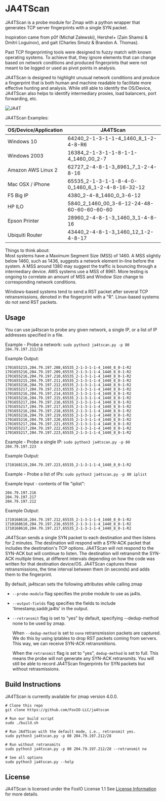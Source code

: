 # JA4TScan

JA4TScan is a probe module for Zmap with a python wrapper that generates TCP server fingerprints with a single SYN packet.  

Inspiration came from p0f (Michał Zalewski), Hershel+ (Zain Shamsi & Dmitri Loguinov), and gait (Charles Smutz & Brandon A. Thomas).

Past TCP fingerprinting tools were designed to fuzzy match with known operating systems. To achieve that, they ignore elements that can change based on network conditions and produced fingerprints that were not meant to be logged or used as pivot points in analysis. 

JA4TScan is designed to highlight unusual network conditions and produce a fingerprint that is both human and machine readable to facilitate more effective hunting and analysis. While still able to identify the OS/Device, JA4TScan also helps to identify intermediary proxies, load balancers, port forwarding, etc.

![JA4T](https://github.com/FoxIO-LLC/ja4/blob/main/technical_details/JA4T.png)

JA4TScan Examples:

| OS/Device/Application | JA4TScan |
|-----|-----|
| Windows 10 | 64240_2-1-3-1-1-4_1460_8_1-2-4-8-R6 |
| Windows 2003 | 16384_2-1-3-1-1-8-1-1-4_1460_00_2-7 |
| Amazon AWS Linux 2 | 62727_2-4-8-1-3_8961_7_1-2-4-8-16 |
| Mac OSX / iPhone | 65535_2-1-3-1-1-8-4-0-0_1460_6_1-2-4-8-16-32-12 |
| F5 Big IP | 4380_2-4-8_1460_0_3-6-12 |
| HP ILO | 5840_2_1460_00_3-6-12-24-48-60-60-60-60-60 |
| Epson Printer | 28960_2-4-8-1-3_1460_3_1-4-8-16 |
| Ubiquiti Router | 43440_2-4-8-1-3_1460_12_1-2-4-8-17 |

Things to think about:  
Most systems have a Maximum Segment Size (MSS) of 1460. A MSS slightly below 1460, such as 1436, suggests a network element in-line before the system. A MSS around 1380 may suggest the traffic is bouncing through a intermediary device. AWS systems use a MSS of 8961. More testing is ongoing to correlate an amount of MSS and Window Size change to corresponding network conditions.

Windows-based systems tend to send a RST packet after several TCP retransmissions, denoted in the fingerprint with a "R". Linux-based systems do not send RST packets.

## Usage

You can use ja4tscan to probe any given network, a single IP, or a list of IP addresses specified in a file.

Example - Probe a network:
`sudo python3 ja4tscan.py -p 80 204.79.197.212/28`

Example Output:
```
1701655215,204.79.197.208,65535_2-1-3-1-1-4_1440_8_0-1-R2
1701655216,204.79.197.209,65535_2-1-3-1-1-4_1440_8_0-1-R2
1701655216,204.79.197.210,65535_2-1-3-1-1-4_1440_8_0-1-R2
1701655215,204.79.197.211,65535_2-1-3-1-1-4_1440_8_0-1-R2
1701655216,204.79.197.212,65535_2-1-3-1-1-4_1440_8_0-1-R2
1701655217,204.79.197.213,65535_2-1-3-1-1-4_1440_8_0-1-R2
1701655216,204.79.197.214,65535_2-1-3-1-1-4_1440_8_0-1-R2
1701655216,204.79.197.215,65535_2-1-3-1-1-4_1440_8_0-1-R2
1701655217,204.79.197.216,65535_2-1-3-1-1-4_1440_8_0-1-R2
1701655217,204.79.197.217,65535_2-1-3-1-1-4_1440_8_0-1-R2
1701655216,204.79.197.218,65535_2-1-3-1-1-4_1440_8_0-1-R2
1701655216,204.79.197.219,65535_2-1-3-1-1-4_1440_8_0-1-R2
1701655216,204.79.197.220,65535_2-1-3-1-1-4_1440_8_0-1-R2
1701655217,204.79.197.221,65535_2-1-3-1-1-4_1440_8_0-1-R2
1701655217,204.79.197.222,65535_2-1-3-1-1-4_1440_8_0-1-R2
1701655217,204.79.197.223,65535_2-1-3-1-1-4_1440_8_0-1-R2
```

Example - Probe a single IP:
`sudo python3 ja4tscan.py -p 80 204.79.197.223`

Example Output:
```
1710168119,204.79.197.223,65535_2-1-3-1-1-4_1440_8_0-1-R2
```

Example - Probe a list of IPs:
`sudo python3 ja4tscan.py -p 80 iplist`

Example Input - contents of file "iplist":
```
204.79.197.216
204.79.197.217
204.79.197.212
```
Example Output:
```
1710168610,204.79.197.212,65535_2-1-3-1-1-4_1440_8_0-1-R2
1710168610,204.79.197.216,65535_2-1-3-1-1-4_1440_8_0-1-R2
1710168610,204.79.197.217,65535_2-1-3-1-1-4_1440_8_0-1-R2
```

JA4TScan sends a single SYN packet to each destination and then listens for 2 minutes. The destination will respond with a SYN-ACK packet that includes the destination's TCP options. JA4TScan will not respond to the SYN-ACK but will continue to listen. The destination will retransmit the SYN-ACK multiple times, at different intervals depending on how the code was written for that destination device/OS. JA4TScan captures these retransmissions, the time interval between them (in seconds) and adds them to the fingerprint. 

By default, ja4tscan sets the following attributes while calling zmap
  * `--probe-module` flag specifies the probe module to use as ja4ts.
  * `--output-fields` flag specifies the fields to include 'timestamp,saddr,ja4ts' in the output. 
  * `--retransmit` flag is set to "yes" by default, specifying --dedup-method none to be used by zmap.

    When `--dedup-method` is set to `none` retransmission packets are captured. We do this by using iptables to drop RST packets coming from servers. This way, we can receive SYN-ACK retransmitions.

    When the `retransmit` flag is set to "yes", `dedup-method` is set to full. This means the probe will not generate any SYN-ACK retransmits. You will still be able to record JA4TScan fingerprints for SYN packets but without retrasmissions.

## Build Instructions
JA4TScan is currently available for zmap version 4.0.0.

```
# Clone this repo
git clone https://github.com/FoxIO-LLC/ja4tscan

# Run our build script
sudo ./build.sh

# Run JA4TScan with the default mode, i.e., retransmit yes.
sudo python3 ja4tscan.py -p 80 204.79.197.212/28 

# Run without retransmits
sudo python3 ja4tscan.py -p 80 204.79.197.212/28 --retransmit no

# See all options
sudo python3 ja4tscan.py --help
```
## License
JA4TScan is licensed under the FoxIO License 1.1
See [License Information](https://github.com/FoxIO-LLC/ja4?tab=readme-ov-file#licensing) for more details.
